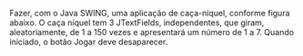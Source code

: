 Fazer, com o Java SWING, uma aplicação de caça-níquel, conforme figura
abaixo. O caça níquel tem 3 JTextFields, independentes, que giram, aleatoriamente, de
1 a 150 vezes e apresentará um número de 1 a 7. Quando iniciado, o botão Jogar deve
desaparecer.
